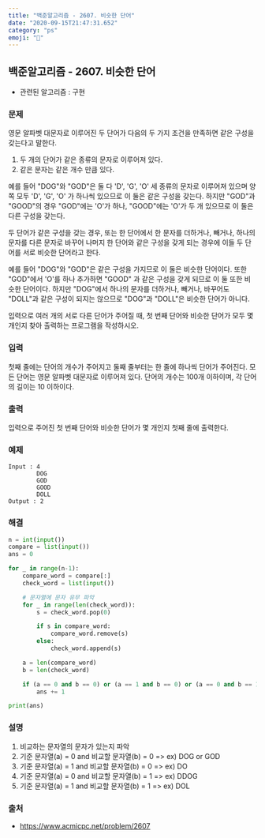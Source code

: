 ```yaml
---
title: "백준알고리즘 - 2607. 비슷한 단어"
date: "2020-09-15T21:47:31.652"
category: "ps"
emoji: "🌄"
---
```


## 백준알고리즘 - 2607. 비슷한 단어

- 관련된 알고리즘 : 구현

### 문제

영문 알파벳 대문자로 이루어진 두 단어가 다음의 두 가지 조건을 만족하면 같은 구성을 갖는다고 말한다.

1. 두 개의 단어가 같은 종류의 문자로 이루어져 있다.
2. 같은 문자는 같은 개수 만큼 있다.

예를 들어 "DOG"와 "GOD"은 둘 다 'D', 'G', 'O' 세 종류의 문자로 이루어져 있으며 양쪽 모두 'D', 'G', 'O' 가 하나씩 있으므로 이 둘은 같은 구성을 갖는다. 하지만 "GOD"과 "GOOD"의 경우 "GOD"에는 'O'가 하나, "GOOD"에는 'O'가 두 개 있으므로 이 둘은 다른 구성을 갖는다.

두 단어가 같은 구성을 갖는 경우, 또는 한 단어에서 한 문자를 더하거나, 빼거나, 하나의 문자를 다른 문자로 바꾸어 나머지 한 단어와 같은 구성을 갖게 되는 경우에 이들 두 단어를 서로 비슷한 단어라고 한다.

예를 들어 "DOG"와 "GOD"은 같은 구성을 가지므로 이 둘은 비슷한 단어이다. 또한 "GOD"에서 'O'를 하나 추가하면 "GOOD" 과 같은 구성을 갖게 되므로 이 둘 또한 비슷한 단어이다. 하지만 "DOG"에서 하나의 문자를 더하거나, 빼거나, 바꾸어도 "DOLL"과 같은 구성이 되지는 않으므로 "DOG"과 "DOLL"은 비슷한 단어가 아니다.

입력으로 여러 개의 서로 다른 단어가 주어질 때, 첫 번째 단어와 비슷한 단어가 모두 몇 개인지 찾아 출력하는 프로그램을 작성하시오.

### 입력

첫째 줄에는 단어의 개수가 주어지고 둘째 줄부터는 한 줄에 하나씩 단어가 주어진다. 모든 단어는 영문 알파벳 대문자로 이루어져 있다. 단어의 개수는 100개 이하이며, 각 단어의 길이는 10 이하이다.

### 출력

입력으로 주어진 첫 번째 단어와 비슷한 단어가 몇 개인지 첫째 줄에 출력한다.

### 예제

```
Input : 4
        DOG
        GOD
        GOOD
        DOLL
Output : 2
```

### 해결

```python
n = int(input())
compare = list(input())
ans = 0

for _ in range(n-1):
    compare_word = compare[:]
    check_word = list(input())

	# 문자열에 문자 유무 파악
    for _ in range(len(check_word)):
        s = check_word.pop(0)

        if s in compare_word:
            compare_word.remove(s)
        else:
            check_word.append(s)

    a = len(compare_word)
    b = len(check_word)

    if (a == 0 and b == 0) or (a == 1 and b == 0) or (a == 0 and b == 1) or (a == 1 and b == 1):
        ans += 1

print(ans)
```

### 설명

1. 비교하는 문자열의 문자가 있는지 파악
2. 기준 문자열(a) = 0  and 비교할 문자열(b) = 0 => ex) DOG or GOD
3. 기준 문자열(a) = 1  and 비교할 문자열(b) = 0 => ex) DO
4. 기준 문자열(a) = 0  and 비교할 문자열(b) = 1 => ex) DDOG
5. 기준 문자열(a) = 1  and 비교할 문자열(b) = 1 => ex) DOL

### 출처

- https://www.acmicpc.net/problem/2607
